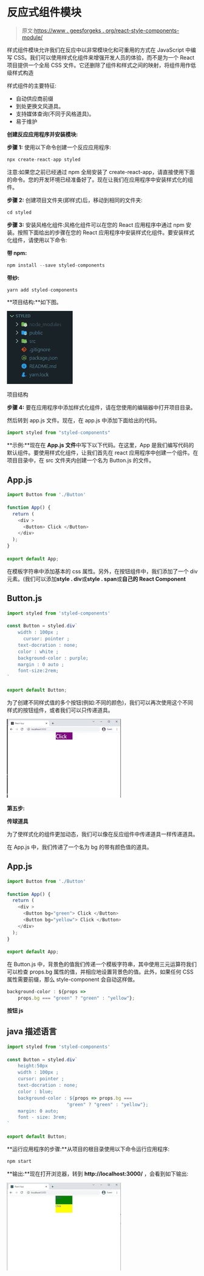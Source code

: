 # 反应式组件模块

> 原文:[https://www . geesforgeks . org/react-style-components-module/](https://www.geeksforgeeks.org/react-styled-components-module/)

样式组件模块允许我们在反应中以非常模块化和可重用的方式在 JavaScript 中编写 CSS。我们可以使用样式化组件来增强开发人员的体验，而不是为一个 React 项目提供一个全局 CSS 文件。它还删除了组件和样式之间的映射，将组件用作低级样式构造

样式组件的主要特征:

*   自动供应商前缀
*   到处更换文风道具。
*   支持媒体查询(不同于风格道具)。
*   易于维护

**创建反应应用程序并安装模块:**

**步骤 1:** 使用以下命令创建一个反应应用程序:

```jsx
npx create-react-app styled
```

注意:如果您之前已经通过 npm 全局安装了 create-react-app，请直接使用下面的命令。您的开发环境已经准备好了。现在让我们在应用程序中安装样式化的组件。

**步骤 2:** 创建项目文件夹(即样式)后，移动到相同的文件夹:

```jsx
cd styled
```

**步骤 3:** 安装风格化组件:风格化组件可以在您的 React 应用程序中通过 npm 安装。按照下面给出的步骤在您的 React 应用程序中安装样式化组件。要安装样式化组件，请使用以下命令:

**带 npm:**

```jsx
npm install --save styled-components
```

**带纱:**

```jsx
yarn add styled-components
```

**项目结构:**如下图。

![](img/06666333f61e3b8c381e7b4c37e6e44a.png)

项目结构

**步骤 4:** 要在应用程序中添加样式化组件，请在您使用的编辑器中打开项目目录。

然后转到 app.js 文件。现在，在 app.js 中添加下面给出的代码。

```jsx
import styled from "styled-components"
```

**示例:**现在在 **App.js 文件**中写下以下代码。在这里，App 是我们编写代码的默认组件。要使用样式化组件，让我们首先在 react 应用程序中创建一个组件。在项目目录中，在 src 文件夹内创建一个名为 Button.js 的文件。

## App.js

```jsx
import Button from './Button'

function App() {
  return (
    <div >
      <Button> Click </Button>
    </div>
  );
}

export default App;
```

在模板字符串中添加基本的 css 属性。另外，在按钮组件中，我们添加了一个 div 元素。(我们可以添加**style . div**或**style . span**或**自己的 React Component**

## Button.js

```jsx
import styled from 'styled-components'

const Button = styled.div`
    width : 100px ;
      cursor: pointer ;
    text-docration : none;
    color : white ;
    background-color : purple;
    margin : 0 auto ;
    font-size:2rem; 
`

export default Button;
```

为了创建不同样式值的多个按钮(例如:不同的颜色)，我们可以再次使用这个不同样式的按钮组件，或者我们可以只传递道具。

![](img/6e3eddfdee4c06e4f2d50766aa0dd24b.png)

**第五步:**

**传球道具**

为了使样式化的组件更加动态，我们可以像在反应组件中传递道具一样传递道具。

在 App.js 中，我们传递了一个名为 bg 的带有颜色值的道具。

## App.js

```jsx
import Button from './Button'

function App() {
  return (
    <div >
      <Button bg="green"> Click </Button>
      <Button bg="yellow"> Click </Button>
    </div>
  );
}

export default App;
```

在 Button.js 中，背景色的值我们传递一个模板字符串，其中使用三元运算符我们可以检查 props.bg 属性的值，并相应地设置背景色的值。此外，如果任何 CSS 属性需要前缀，那么 style-component 会自动这样做。

```jsx
background-color : ${props => 
    props.bg === "green" ? "green" : "yellow"};
```

**按钮 js**

## java 描述语言

```jsx
import styled from 'styled-components'

const Button = styled.div`
    height:50px
    width : 100px ;
    cursor: pointer ;
    text-docration : none;
    color : blue;
    background-color : ${props => props.bg === 
                      "green" ? "green" : "yellow"};
    margin: 0 auto;
    font - size: 3rem;
`

export default Button;
```

**运行应用程序的步骤:**从项目的根目录使用以下命令运行应用程序:

```jsx
npm start
```

**输出:**现在打开浏览器，转到 **http://localhost:3000/** ，会看到如下输出:

![](img/56a853b9fc1ebf0f0f0ebe8afd4b6927.png)